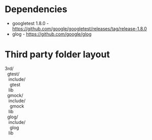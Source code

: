 # Dependencies

* googletest 1.8.0  -   https://github.com/google/googletest/releases/tag/release-1.8.0 
* glog              -   https://github.com/google/glog

# Third party folder layout

3rd/ <br/>
&nbsp; gtest/<br/>
&nbsp;&nbsp;&nbsp;include/<br/>
&nbsp;&nbsp;&nbsp;&nbsp;gtest<br/>
&nbsp;&nbsp;&nbsp;lib<br/>
&nbsp; gmock/<br/>
&nbsp;&nbsp;&nbsp;include/<br/>
&nbsp;&nbsp;&nbsp;&nbsp;gmock<br/>
&nbsp;&nbsp;&nbsp;lib<br/>
&nbsp; glog/<br/>
&nbsp;&nbsp;&nbsp;include/<br/>
&nbsp;&nbsp;&nbsp;&nbsp;glog<br/>
&nbsp;&nbsp;&nbsp;lib<br/>



